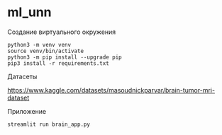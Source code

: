 # ml_unn

Создание виртуального окружения

```
python3 -m venv venv
source venv/bin/activate
python3 -m pip install --upgrade pip
pip3 install -r requirements.txt
```

Датасеты

https://www.kaggle.com/datasets/masoudnickparvar/brain-tumor-mri-dataset

Приложение

```
streamlit run brain_app.py
```